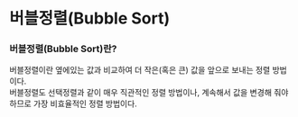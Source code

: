 # 버블정렬(Bubble Sort)

### 버블정렬(Bubble Sort)란?
버블정렬이란 옆에있는 값과 비교하여 더 작은(혹은 큰) 값을 앞으로 보내는 정렬 방법이다.<br>
버블정렬도 선택정렬과 같이 매우 직관적인 정렬 방법이나, 계속해서 값을 변경해 줘야 하므로 가장 비효율적인 정렬 방법이다.

